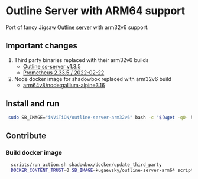 # Outline Server with ARM64 support

Port of fancy Jigsaw [Outline server](https://github.com/Jigsaw-Code/outline-server) with arm32v6 support.

## Important changes

1. Third party binaries replaced with their arm32v6 builds
    * [Outline ss-server v1.3.5](https://github.com/Jigsaw-Code/outline-ss-server/releases/tag/v1.3.5)
    * [Prometheus 2.33.5 / 2022-02-22](https://github.com/prometheus/prometheus/releases/tag/v2.33.5)
2. Node docker image for shadowbox replaced with arm32v6 build 
    * [arm64v8/node:gallium-alpine3.16](https://hub.docker.com/r/arm64v8/node/)

## Install and run

 ```bash
  sudo SB_IMAGE="iNViTiON/outline-server-arm32v6" bash -c "$(wget -qO- https://raw.githubusercontent.com/iNViTiON/outline-server-arm32/master/src/server_manager/install_scripts/install_server.sh)"
```

## Contribute

### Build docker image

```bash 
  scripts/run_action.sh shadowbox/docker/update_third_party
  DOCKER_CONTENT_TRUST=0 SB_IMAGE=kugaevsky/outline-server-arm64 scripts/run_action.sh shadowbox/docker/build
```
